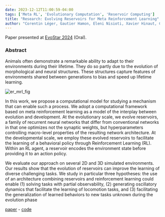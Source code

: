 ```yaml
---
date: 2023-12-12T11:00:59-04:00
tags: ['Meta RL', 'Evolutionary Computation', 'Reservoir Computing']
title: "Research: Evolving Reservoirs for Meta Reinforcement Learning"
author: "Corentin Léger, Gautier Hamon, Eleni Nisioti, Xavier Hinaut, Clément Moulin-Frier"
---
```


Paper presented at [EvoStar 2024](https://www.evostar.org/2024/) (Oral).

### Abstract

Animals often demonstrate a remarkable ability to adapt to their environments during their lifetime. They do so partly due to the evolution of morphological and neural structures. These structures capture features of environments shared between generations to bias and speed up lifetime learning. 

![er_mrl_fig](/er_mrl.png)

In this work, we propose a computational model for studying a mechanism that can enable such a process. We adopt a computational framework based on meta reinforcement learning as a model of the interplay between evolution and development. At the evolutionary scale, we evolve reservoirs, a family of recurrent neural networks that differ from conventional networks in that one optimizes not the synaptic weights, but hyperparameters controlling macro-level properties of the resulting network architecture. At the developmental
scale, we employ these evolved reservoirs to facilitate the learning of a behavioral policy through Reinforcement Learning (RL). Within an RL agent, a reservoir encodes the environment state before providing it to an action policy. 

We evaluate our approach on several 2D and 3D simulated environments. Our results show that the evolution of reservoirs can improve the learning of diverse challenging tasks. We study in particular three hypotheses: the use of an architecture combining reservoirs and reinforcement learning could enable (1) solving tasks with partial observability, (2) generating oscillatory dynamics that facilitate the learning of locomotion tasks, and (3) facilitating the generalization of learned behaviors to new tasks unknown during the evolution phase

[paper](https://arxiv.org/abs/2312.06695) - [code](https://github.com/corentinlger/ER-MRL)


 

